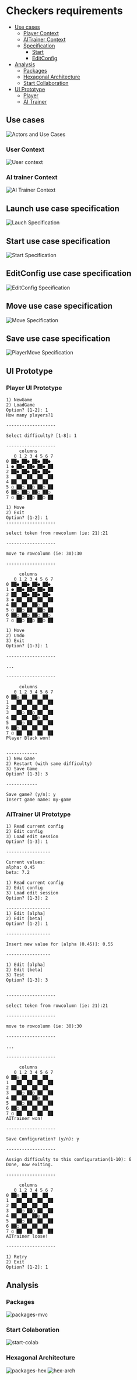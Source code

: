# Checkers requirements

- [Use cases](#use-cases)
  - [Player Context](#game-context)
  - [AITrainer Context](#ai-training-context)
  - [Specification](#specification)
    - [Start](#start-use-case-specification)
    - [EditConfig](#editconfig-use-case-specification)
- [Analysis](#analysis)
  - [Packages](#packages-mvc)
  - [Hexagonal Architecture](#hexagonal-architecture)
  - [Start Collaboration](#start-colaboration)
- [UI Prototype](#player-ui-prototype)
  - [Player](#player-ui-prototype)
  - [AI Trainer](#aitrainer-ui-prototype)

## Use cases
![Actors and Use Cases](output/use-cases/UseCases.png)

### User Context
![User context](output/use-cases/context/UserContextDiagram.png)
### AI trainer Context

![AI Trainer Context](output/use-cases/context/AITrainingContextDiagram.png)

## Launch use case specification
![Lauch Specification](output/use-cases/specification/LaunchUseCaseSpecification.png)
## Start use case specification
![Start Specification](output/use-cases/specification/StartUseCaseSpecification.png)
## EditConfig use case specification
![EditConfig Specification](output/use-cases/specification/EditConfigUseCaseSpecification.png)
## Move use case specification
![Move Specification](output/use-cases/specification/MoveUseCaseSpecification.png)
## Save use case specification
![PlayerMove Specification](output/use-cases/specification/SaveConfigUseCaseSpecification.png)

## UI Prototype
### Player UI Prototype


```
1) NewGame
2) LoadGame
Option? [1-2]: 1
How many players?1

-------------------

Select difficulty? [1-8]: 1

-------------------
     columns
   0 1 2 3 4 5 6 7
0 ██● ██● ██● ██●
1 ● ██● ██● ██● ██
2 ██● ██● ██● ██●
3   ██  ██  ██  ██
4 ██  ██  ██  ██
5 ○ ██○ ██○ ██○ ██
6 ██○ ██○ ██○ ██○
7 ○ ██○ ██○ ██○ ██

1) Move
2) Exit
Option? [1-2]: 1
-------------------

select token from rowcolumn (ie: 21):21

-------------------

move to rowcolumn (ie: 30):30

-------------------

     columns
   0 1 2 3 4 5 6 7
0 ██● ██● ██● ██●
1 ● ██● ██● ██● ██
2 ██  ██● ██● ██●
3 ● ██  ██  ██  ██
4 ██  ██  ██○ ██
5 ○ ██○ ██  ██○ ██
6 ██○ ██○ ██○ ██○
7 ○ ██○ ██○ ██○ ██

1) Move
2) Undo
3) Exit
Option? [1-3]: 1

-------------------

...

-------------------

     columns
   0 1 2 3 4 5 6 7
0 ██◎ ██  ██  ██
1   ██  ██  ██  ██
2 ██  ██  ██  ██
3   ██○ ██○ ██  ██
4 ██  ██  ██◎ ██
5   ██○ ██  ██  ██
6 ██○ ██  ██  ██
7 ○ ██  ██  ██  ██
Player Black won!


------------
1) New Game
2) Restart (with same difficulty)
3) Save Game
Option? [1-3]: 3

------------

Save game? (y/n): y
Insert game name: my-game

```

### AITrainer UI Prototype

```
1) Read current config
2) Edit config
3) Load edit session
Option? [1-3]: 1

-----------------

Current values:
alpha: 0.45
beta: 7.2

1) Read current config
2) Edit config
3) Load edit session
Option? [1-3]: 2

-----------------
1) Edit [alpha]
2) Edit [beta]
Option? [1-2]: 1

-----------------

Insert new value for [alpha (0.45)]: 0.55

-----------------

1) Edit [alpha]
2) Edit [beta]
3) Test
Option? [1-3]: 3


-------------------

select token from rowcolumn (ie: 21):21

-------------------

move to rowcolumn (ie: 30):30

-------------------

...

-------------------

     columns
   0 1 2 3 4 5 6 7
0 ██◎ ██  ██  ██
1   ██  ██  ██  ██
2 ██  ██  ██  ██
3   ██○ ██○ ██  ██
4 ██  ██  ██◎ ██
5   ██○ ██  ██  ██
6 ██○ ██  ██  ██
7 ○ ██  ██  ██  ██
AITrainer won!

-------------------

Save Configuration? (y/n): y

-------------------

Assign difficulty to this configuration(1-10): 6
Done, now exiting.

-------------------

     columns
   0 1 2 3 4 5 6 7
0 ██◎ ██  ██  ██
1   ██  ██  ██  ██
2 ██  ██  ██  ██
3   ██○ ██○ ██  ██
4 ██  ██  ██◎ ██
5   ██○ ██  ██  ██
6 ██○ ██  ██  ██
7 ○ ██  ██  ██  ██
AITrainer loose!

-------------------

1) Retry
2) Exit
Option? [1-2]: 1

```

## Analysis
### Packages
![packages-mvc](output/analysis/Packages.png)

### Start Colaboration
![start-colab](output/analysis/use-cases/StartCollaborationDiagram.png)
### Hexagonal Architecture
![packages-hex](output/analysis/ArchitecturePackages.png)
![hex-arch](output/analysis/ArchHexPackage.png)
